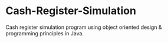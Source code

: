 # Cash-Register-Simulation
Cash register simulation program using object oriented design &amp; programming principles in Java.
